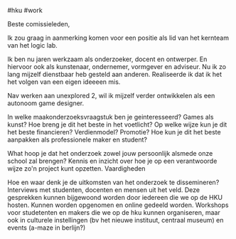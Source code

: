 #hku #work 

Beste comissieleden,

Ik zou graag in aanmerking komen voor een positie als lid van het kernteam van het logic lab.

Ik ben nu jaren werkzaam als onderzoeker, docent en ontwerper.
En hiervoor ook als kunstenaar, ondernemer, vormgever en adviseur.
Nu ik zo lang mijzelf dienstbaar heb gesteld aan anderen. 
Realiseerde ik dat ik het  het volgen van een eigen ideeeen mis. 

Nav werken aan unexplored 2, wil ik mijzelf verder ontwikkelen als een autonoom game designer. 

In welke maakonderzoeksvraagstuk ben je geinteresseerd?
Games als kunst? Hoe breng je dit het beste in het voetlicht? Op welke wijze kun je dit het beste financieren? Verdienmodel? Promotie?
Hoe kun je dit het beste aanpakken als professionele maker en student? 



What hoop je dat het onderzoek zowel jouw persoonlijk alsmede onze school zal brengen?
Kennis en inzicht over hoe je op een verantwoorde wijze zo'n project kunt opzetten. 
Vaardigheden 


Hoe en waar denk je de uitkomsten van het onderzoek te dissemineren?
Interviews met studenten, docenten en mensen uit het veld. Deze gesprekken kunnen bijgewoond worden door iedereen die we op de HKU hosten.  Kunnen worden opgenomen en online gedeeld worden.
Workshops voor studetenten en makers die we op de hku kunnen organiseren, maar ook in culturele instellingen (bv het nieuwe instituut, centraal museum) en events (a-maze in berlijn?)

